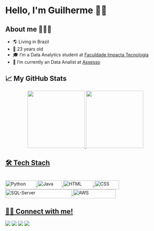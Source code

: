 # Hello, I'm Guilherme 👋🏻

## About me 🧑🏻‍💻
- 🌎 Living in Brazil
- 🎂 23 years old
- 🎓 I’m a Data Analytics student at <a href="https://www.fiap.com.br">Faculdade Impacta Tecnologia</a>
- 💼 I’m currently an Data Analist at <a href="https://www.assesso.com.br">Assesso</a>

## 📈 My GitHub Stats

<div align="center">
  <a href="https://github.com/Guilhermecst">
  <img height="180em" src="https://github-readme-stats.vercel.app/api?username=Guilhermecst&show_icons=true&theme=radical&include_all_commits=true&count_private=true"/>
  <img height="180em" src="https://github-readme-stats.vercel.app/api/top-langs/?username=Guilhermecst&layout=compact&langs_count=7&theme=radical"/>
</div>
  
  ## 🛠️ Tech Stach
  
<div style="display: inline_block"><br>
  <img align="center" alt="Python" height="28" width="97.5" src="https://img.shields.io/badge/Python-3776AB?style=for-the-badge&logo=python&logoColor=white">
  <img align="center" alt="Java" height="28" width="77" src="https://img.shields.io/badge/Java-ED8B00?style=for-the-badge&logo=java&logoColor=white">
  <img align="center" alt="HTML" height="28" width="94.5" src="https://img.shields.io/badge/HTML-239120?style=for-the-badge&logo=html5&logoColor=white">
  <img align="center" alt="CSS" height="28" width="77" src="https://img.shields.io/badge/CSS3-1572B6?style=for-the-badge&logo=css3&logoColor=white">
  <img align="center" alt="SQL-Server" height="28" width="209" src="https://img.shields.io/badge/Microsoft_SQL_Server-CC2927?style=for-the-badge&logo=microsoft-sql-server&logoColor=white">
  <img align="center" alt="AWS" height="28" width="134.5" src="https://img.shields.io/badge/Amazon_AWS-232F3E?style=for-the-badge&logo=amazon-aws&logoColor=white">
  
  ## 🤝🏻 Connect with me!
  
  <div>
  <a href="https://www.instagram.com/guilherme.cst_/" target="_blank"><img src="https://img.shields.io/badge/-Instagram-%23E4405F?style=for-the-badge&logo=instagram&logoColor=white" target="_blank"></a>
   <a href="https://www.facebook.com/profile.php?id=100002268172466" target="_blank"><img src="https://img.shields.io/badge/Facebook-1877F2?style=for-the-badge&logo=facebook&logoColor=white" target="_blank"></a> 
  <a href = "mailto:guilherme.cst@outlook.com.br"><img src="https://img.shields.io/badge/Gmail-D14836?style=for-the-badge&logo=gmail&logoColor=white" target="_blank"></a>
  <a href="https://www.linkedin.com/in/silva-guilherme-costa/" target="_blank"><img src="https://img.shields.io/badge/-LinkedIn-%230077B5?style=for-the-badge&logo=linkedin&logoColor=white" target="_blank"></a> 
  </div>
  
  
